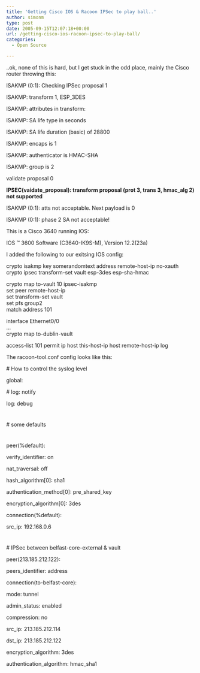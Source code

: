 ```yaml
---
title: 'Getting Cisco IOS & Racoon IPSec to play ball..'
author: simonm
type: post
date: 2005-09-15T12:07:18+00:00
url: /getting-cisco-ios-racoon-ipsec-to-play-ball/
categories:
  - Open Source

---
```

..ok, none of this is hard, but I get stuck in the odd place, mainly the Cisco router throwing this:

ISAKMP (0:1): Checking IPSec proposal 1
  
ISAKMP: transform 1, ESP_3DES
  
ISAKMP: attributes in transform:
  
ISAKMP: SA life type in seconds
  
ISAKMP: SA life duration (basic) of 28800
  
ISAKMP: encaps is 1
  
ISAKMP: authenticator is HMAC-SHA
  
ISAKMP: group is 2
  
validate proposal 0
  
**IPSEC(vaidate\_proposal): transform proposal (prot 3, trans 3, hmac\_alg 2) not supported**
  
ISAKMP (0:1): atts not acceptable. Next payload is 0
  
ISAKMP (0:1): phase 2 SA not acceptable!

This is a Cisco 3640 running IOS:
  
IOS &#8482; 3600 Software (C3640-IK9S-M), Version 12.2(23a)

I added the following to our exitsing IOS config:

<p align="left">
  crypto isakmp key somerandomtext address remote-host-ip no-xauth<br /> crypto ipsec transform-set vault esp-3des esp-sha-hmac
</p>

<div align="left">
</div>

<p align="left">
  crypto map to-vault 10 ipsec-isakmp<br /> set peer remote-host-ip<br /> set transform-set vault<br /> set pfs group2<br /> match address 101
</p>

<div align="left">
</div>

<p align="left">
  interface Ethernet0/0<br /> &#8230;<br /> crypto map to-dublin-vault
</p>

<div align="left">
</div>

<p align="left">
  access-list 101 permit ip host this-host-ip host remote-host-ip log
</p>

The racoon-tool.conf config looks like this:

\# How to control the syslog level
  
global:
  
\# log: notify
  
log: debug

#
  
\# some defaults
  
#
  
peer(%default):
  
verify_identifier: on
  
nat_traversal: off
  
hash_algorithm[0]: sha1
  
authentication\_method[0]: pre\_shared_key
  
encryption_algorithm[0]: 3des

connection(%default):
  
src_ip: 192.168.0.6

#
  
\# IPSec between belfast-core-external &#038; vault
  
peer(213.185.212.122):
  
peers_identifier: address

connection(to-belfast-core):
  
mode: tunnel
  
admin_status: enabled
  
compression: no
  
src_ip: 213.185.212.114
  
dst_ip: 213.185.212.122
  
encryption_algorithm: 3des
  
authentication\_algorithm: hmac\_sha1